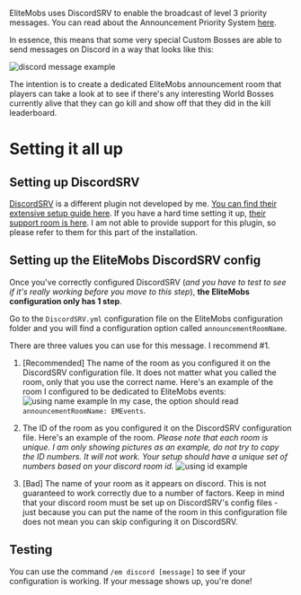 EliteMobs uses DiscordSRV to enable the broadcast of level 3 priority messages. You can read about the Announcement Priority System [here]($language$/elitemobs/announcement_priority_system.md).

In essence, this means that some very special Custom Bosses are able to send messages on Discord in a way that looks like this:

![discord message example](https://i.imgur.com/sIndft0.png)

The intention is to create a dedicated EliteMobs announcement room that players can take a look at to see if there's any interesting World Bosses currently alive that they can go kill and show off that they did in the kill leaderboard.

# Setting it all up

## Setting up DiscordSRV

[DiscordSRV](https://www.spigotmc.org/resources/discordsrv.18494/) is a different plugin not developed by me. [You can find their extensive setup guide here](https://github.com/discordsrv/discordsrv/wiki/Installation). If you have a hard time setting it up, [their support room is here](https://discord.discordsrv.com/). I am not able to provide support for this plugin, so please refer to them for this part of the installation.

## Setting up the EliteMobs DiscordSRV config

Once you've correctly configured DiscordSRV (*and you have to test to see if it's really working before you move to this step*), **the EliteMobs configuration only has 1 step**.

Go to the `DiscordSRV.yml` configuration file on the EliteMobs configuration folder and you will find a configuration option called `announcementRoomName`.

There are three values you can use for this message. I recommend #1.

1. [Recommended] The name of the room as you configured it on the DiscordSRV configuration file. It does not matter what you called the room, only that you use the correct name. Here's an example of the room I configured to be dedicated to EliteMobs events:
   ![using name example](https://i.imgur.com/a2kMWXv.png)
   In my case, the option should read `announcementRoomName: EMEvents`.

2. The ID of the room as you configured it on the DiscordSRV configuration file. Here's an example of the room. *Please note that each room is unique. I am only showing pictures as an example, do not try to copy the ID numbers. It will not work. Your setup should have a unique set of numbers based on your discord room id.*
   ![using id example](https://i.imgur.com/CGElkdh.png)
3. [Bad] The name of your room as it appears on discord. This is not guaranteed to work correctly due to a number of factors. Keep in mind that your discord room must be set up on DiscordSRV's config files - just because you can put the name of the room in this configuration file does not mean you can skip configuring it on DiscordSRV.

## Testing
You can use the command `/em discord [message]` to see if your configuration is working. If your message shows up, you're done!